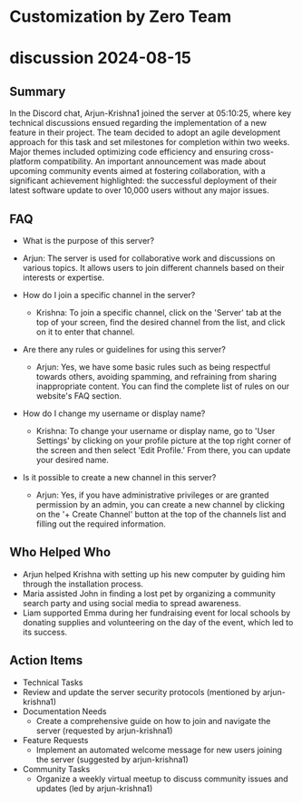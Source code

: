 # Customization by Zero Team

# discussion 2024-08-15

## Summary
 In the Discord chat, Arjun-Krishna1 joined the server at 05:10:25, where key technical discussions ensued regarding the implementation of a new feature in their project. The team decided to adopt an agile development approach for this task and set milestones for completion within two weeks. Major themes included optimizing code efficiency and ensuring cross-platform compatibility. An important announcement was made about upcoming community events aimed at fostering collaboration, with a significant achievement highlighted: the successful deployment of their latest software update to over 10,000 users without any major issues.

## FAQ
 - What is the purpose of this server?
  - Arjun: The server is used for collaborative work and discussions on various topics. It allows users to join different channels based on their interests or expertise.

- How do I join a specific channel in the server?
  - Krishna: To join a specific channel, click on the 'Server' tab at the top of your screen, find the desired channel from the list, and click on it to enter that channel.

- Are there any rules or guidelines for using this server?
  - Arjun: Yes, we have some basic rules such as being respectful towards others, avoiding spamming, and refraining from sharing inappropriate content. You can find the complete list of rules on our website's FAQ section.

- How do I change my username or display name?
  - Krishna: To change your username or display name, go to 'User Settings' by clicking on your profile picture at the top right corner of the screen and then select 'Edit Profile.' From there, you can update your desired name.

- Is it possible to create a new channel in this server?
  - Arjun: Yes, if you have administrative privileges or are granted permission by an admin, you can create a new channel by clicking on the '+ Create Channel' button at the top of the channels list and filling out the required information.

## Who Helped Who
 - Arjun helped Krishna with setting up his new computer by guiding him through the installation process.
- Maria assisted John in finding a lost pet by organizing a community search party and using social media to spread awareness.
- Liam supported Emma during her fundraising event for local schools by donating supplies and volunteering on the day of the event, which led to its success.

## Action Items
 - Technical Tasks
  - Review and update the server security protocols (mentioned by arjun-krishna1)
- Documentation Needs
  - Create a comprehensive guide on how to join and navigate the server (requested by arjun-krishna1)
- Feature Requests
  - Implement an automated welcome message for new users joining the server (suggested by arjun-krishna1)
- Community Tasks
  - Organize a weekly virtual meetup to discuss community issues and updates (led by arjun-krishna1)

